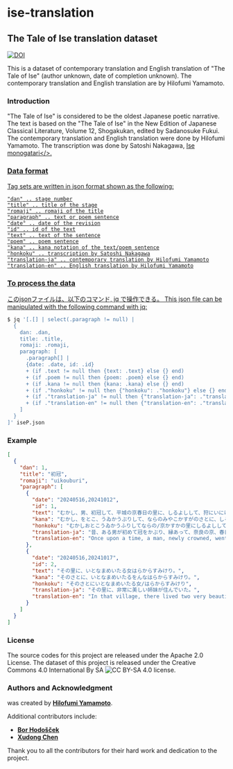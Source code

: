 # **ise-translation**

## The Tale of Ise translation dataset

[![DOI](https://zenodo.org/badge/878207767.svg)](https://doi.org/10.5281/zenodo.13994482)

<!--
これは伊勢物語(作者不詳、成立年代不詳)の現代語訳、英語訳のデータセットです。
現代語訳および英語訳は、山元啓史によるものです。
-->

This is a dataset of contemporary translation and English translation of "The Tale of Ise" (author unknown, date of completion unknown).
The contemporary translation and English translation are by Hilofumi Yamamoto.

### **Introduction**

<!--
伊勢物語は、日本の最古の歌物語とされる作品です。
伊勢物語 新編日本古典文学全集12 小学館 福井貞助 校注を参考にした。
現代語訳と英訳は山元啓史が行った。
翻刻は、 中川聡氏</a>による翻刻を利用した。
-->

"The Tale of Ise" is considered to be the oldest Japanese poetic narrative.
The text is based on the "The Tale of Ise" in the New Edition of Japanese Classical Literature, Volume 12, Shogakukan, edited by Sadanosuke Fukui.
The contemporary translation and English translation were done by Hilofumi Yamamoto.
The transcription was done by Satoshi Nakagawa, <a href="https://yatanavi.org/text/ise/index.html#google_vignette">Ise monogatari</>.

### **Data format**

Tag sets are written in json format shown as the following:

```plaintext
"dan" .. stage number
"title" .. title of the stage
"romaji" .. romaji of the title
"paragraph" .. text or poem sentence
"date" .. date of the revision
"id" .. id of the text
"text" .. text of the sentence
"poem" .. poem sentence
"kana" .. kana notation of the text/poem sentence
"honkoku" .. transcription by Satoshi Nakagawa
"translation-ja" .. contemporary translation by Hilofumi Yamamoto
"translation-en" .. English translation by Hilofumi Yamamoto
```

### **To process the data**

このjsonファイルは、以下のコマンド, jq で操作できる。
This json file can be manipulated with the following command with jq:

```bash
$ jq '[.[] | select(.paragraph != null) |
  {
    dan: .dan,
    title: .title,
    romaji: .romaji,
    paragraph: [
      .paragraph[] |
      {date: .date, id: .id}
      + (if .text != null then {text: .text} else {} end)
      + (if .poem != null then {poem: .poem} else {} end)
      + (if .kana != null then {kana: .kana} else {} end)
      + (if ."honkoku" != null then {"honkoku": ."honkoku"} else {} end)
      + (if ."translation-ja" != null then {"translation-ja": ."translation-ja"} else {} end)
      + (if ."translation-en" != null then {"translation-en": ."translation-en"} else {} end)
    ]
  }
]' iseP.json
```

### **Example**

```json
[
  {
    "dan": 1,
    "title": "初冠",
    "romaji": "uikouburi",
    "paragraph": [
      {
        "date": "20240516,20241012",
        "id": 1,
        "text": "むかし、男、初冠して、平城の京春日の里に、しるよしして、狩にいにけり。",
        "kana": "むかし、をとこ、うゐかうぶりして、ならのみやこかすがのさとに、しるよしして、かりにいにけり。",
        "honkoku": "むかしおとこうゐかうふりしてならの/京かすかの里にしるよししてかりに/いにけり",
        "translation-ja": "昔、ある男が初めて冠をかぶり、縁あって、奈良の京、春日の里に狩りに行った。",
        "translation-en": "Once upon a time, a man, newly crowned, went hunting in the village of Kasuga in Nara."
      },
      {
        "date": "20240516,20241017",
        "id": 2,
        "text": "その里に、いとなまめいたる女はらからすみけり。",
        "kana": "そのさとに、いとなまめいたるをんなはらからすみけり。",
        "honkoku": "そのさとにいとなまめいたる女/はらからすみけり",
        "translation-ja": "その里に、非常に美しい姉妹が住んでいた。",
        "translation-en": "In that village, there lived two very beautiful sisters."
      }
    ]
  }
]
```

### **License**

The source codes for this project are released under the Apache 2.0 License.
The dataset of this project is released under the Creative Commons 4.0 International By SA ![CC BY-SA 4.0](https://i.creativecommons.org/l/by-sa/4.0/88x31.png) license.

### **Authors and Acknowledgment**

was created by **[Hilofumi Yamamoto](https://github.com/yamagen)**.

Additional contributors include:

- **[Bor Hodošček](https://github.com/borh)**
- **[Xudong Chen](https://github.com/idiig)**

Thank you to all the contributors for their hard work and dedication to the project.
